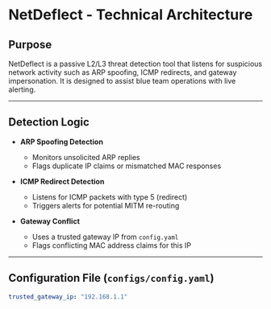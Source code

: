 # NetDeflect - Technical Architecture

## Purpose

NetDeflect is a passive L2/L3 threat detection tool that listens for suspicious network activity such as ARP spoofing, ICMP redirects, and gateway impersonation. It is designed to assist blue team operations with live alerting.

---

## Detection Logic

- **ARP Spoofing Detection**
  - Monitors unsolicited ARP replies
  - Flags duplicate IP claims or mismatched MAC responses

- **ICMP Redirect Detection**
  - Listens for ICMP packets with type 5 (redirect)
  - Triggers alerts for potential MITM re-routing

- **Gateway Conflict**
  - Uses a trusted gateway IP from `config.yaml`
  - Flags conflicting MAC address claims for this IP

---

## Configuration File (`configs/config.yaml`)

```yaml
trusted_gateway_ip: "192.168.1.1"
